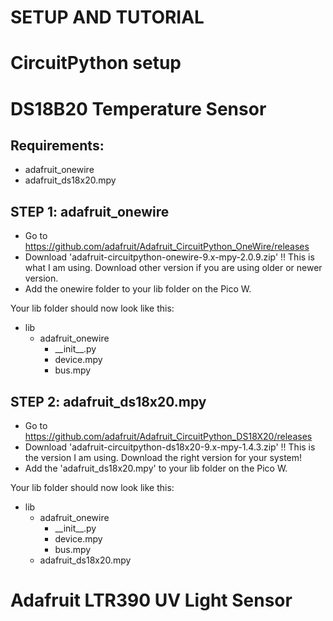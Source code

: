 # SETUP AND TUTORIAL


# CircuitPython setup





# DS18B20 Temperature Sensor

## Requirements:
* adafruit_onewire
* adafruit_ds18x20.mpy

## STEP 1: adafruit_onewire
- Go to https://github.com/adafruit/Adafruit_CircuitPython_OneWire/releases
- Download 'adafruit-circuitpython-onewire-9.x-mpy-2.0.9.zip'   !! This is what I am using. Download other version if you are using older or newer version.
-  Add the onewire folder to your lib folder on the Pico W.

Your lib folder should now look like this:

* lib
  * adafruit_onewire
    - \_\_init\_\_.py
    - device.mpy
    - bus.mpy

## STEP 2: adafruit_ds18x20.mpy
- Go to https://github.com/adafruit/Adafruit_CircuitPython_DS18X20/releases
- Download 'adafruit-circuitpython-ds18x20-9.x-mpy-1.4.3.zip'  !! This is the version I am using. Download the right version for your system!
- Add the 'adafruit_ds18x20.mpy' to your lib folder on the Pico W.

Your lib folder should now look like this:

* lib
  * adafruit_onewire
    - \_\_init\_\_.py
    - device.mpy
    - bus.mpy
  * adafruit_ds18x20.mpy

# Adafruit LTR390 UV Light Sensor

